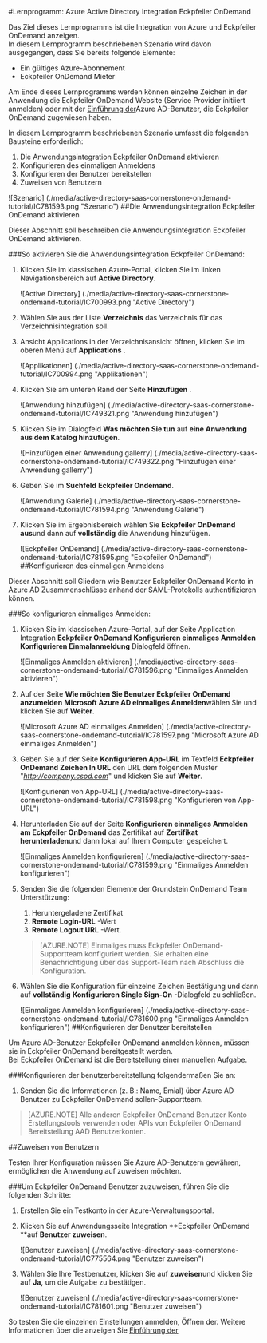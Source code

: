 <properties 
    pageTitle="Lernprogramm: Azure Active Directory Integration Eckpfeiler OnDemand | Microsoft Azure" 
    description="Erfahren Sie, wie mit Eckpfeiler OnDemand Azure Active Directory-auf automatisierte Bereitstellung und mehr!" 
    services="active-directory" 
    authors="jeevansd"  
    documentationCenter="na" 
    manager="femila"/>
<tags 
    ms.service="active-directory" 
    ms.devlang="na" 
    ms.topic="article" 
    ms.tgt_pltfrm="na" 
    ms.workload="identity" 
    ms.date="09/29/2016" 
    ms.author="jeedes" />

#<a name="tutorial-azure-active-directory-integration-with-cornerstone-ondemand"></a>Lernprogramm: Azure Active Directory Integration Eckpfeiler OnDemand

Das Ziel dieses Lernprogramms ist die Integration von Azure und Eckpfeiler OnDemand anzeigen.  
In diesem Lernprogramm beschriebenen Szenario wird davon ausgegangen, dass Sie bereits folgende Elemente:

-   Ein gültiges Azure-Abonnement
-   Eckpfeiler OnDemand Mieter

Am Ende dieses Lernprogramms werden können einzelne Zeichen in der Anwendung die Eckpfeiler OnDemand Website (Service Provider initiiert anmelden) oder mit der [Einführung der](active-directory-saas-access-panel-introduction.md)Azure AD-Benutzer, die Eckpfeiler OnDemand zugewiesen haben.

In diesem Lernprogramm beschriebenen Szenario umfasst die folgenden Bausteine erforderlich:

1.  Die Anwendungsintegration Eckpfeiler OnDemand aktivieren
2.  Konfigurieren des einmaligen Anmeldens
3.  Konfigurieren der Benutzer bereitstellen
4.  Zuweisen von Benutzern

![Szenario] (./media/active-directory-saas-cornerstone-ondemand-tutorial/IC781593.png "Szenario")
##<a name="enabling-the-application-integration-for-cornerstone-ondemand"></a>Die Anwendungsintegration Eckpfeiler OnDemand aktivieren

Dieser Abschnitt soll beschreiben die Anwendungsintegration Eckpfeiler OnDemand aktivieren.

###<a name="to-enable-the-application-integration-for-cornerstone-ondemand-perform-the-following-steps"></a>So aktivieren Sie die Anwendungsintegration Eckpfeiler OnDemand:

1.  Klicken Sie im klassischen Azure-Portal, klicken Sie im linken Navigationsbereich auf **Active Directory**.

    ![Active Directory] (./media/active-directory-saas-cornerstone-ondemand-tutorial/IC700993.png "Active Directory")

2.  Wählen Sie aus der Liste **Verzeichnis** das Verzeichnis für das Verzeichnisintegration soll.

3.  Ansicht Applications in der Verzeichnisansicht öffnen, klicken Sie im oberen Menü auf **Applications** .

    ![Applikationen] (./media/active-directory-saas-cornerstone-ondemand-tutorial/IC700994.png "Applikationen")

4.  Klicken Sie am unteren Rand der Seite **Hinzufügen** .

    ![Anwendung hinzufügen] (./media/active-directory-saas-cornerstone-ondemand-tutorial/IC749321.png "Anwendung hinzufügen")

5.  Klicken Sie im Dialogfeld **Was möchten Sie tun** auf **eine Anwendung aus dem Katalog hinzufügen**.

    ![Hinzufügen einer Anwendung gallerry] (./media/active-directory-saas-cornerstone-ondemand-tutorial/IC749322.png "Hinzufügen einer Anwendung gallerry")

6.  Geben Sie im **Suchfeld** **Eckpfeiler Ondemand**.

    ![Anwendung Galerie] (./media/active-directory-saas-cornerstone-ondemand-tutorial/IC781594.png "Anwendung Galerie")

7.  Klicken Sie im Ergebnisbereich wählen Sie **Eckpfeiler OnDemand aus**und dann auf **vollständig** die Anwendung hinzufügen.

    ![Eckpfeiler OnDemand] (./media/active-directory-saas-cornerstone-ondemand-tutorial/IC781595.png "Eckpfeiler OnDemand")
##<a name="configuring-single-sign-on"></a>Konfigurieren des einmaligen Anmeldens

Dieser Abschnitt soll Gliedern wie Benutzer Eckpfeiler OnDemand Konto in Azure AD Zusammenschlüsse anhand der SAML-Protokolls authentifizieren können.

###<a name="to-configure-single-sign-on-perform-the-following-steps"></a>So konfigurieren einmaliges Anmelden:

1.  Klicken Sie im klassischen Azure-Portal, auf der Seite Application Integration **Eckpfeiler OnDemand** **Konfigurieren einmaliges Anmelden** **Konfigurieren Einmalanmeldung** Dialogfeld öffnen.

    ![Einmaliges Anmelden aktivieren] (./media/active-directory-saas-cornerstone-ondemand-tutorial/IC781596.png "Einmaliges Anmelden aktivieren")

2.  Auf der Seite **Wie möchten Sie Benutzer Eckpfeiler OnDemand anzumelden** **Microsoft Azure AD einmaliges Anmelden**wählen Sie und klicken Sie auf **Weiter**.

    ![Microsoft Azure AD einmaliges Anmelden] (./media/active-directory-saas-cornerstone-ondemand-tutorial/IC781597.png "Microsoft Azure AD einmaliges Anmelden")

3.  Geben Sie auf der Seite **Konfigurieren App-URL** im Textfeld **Eckpfeiler OnDemand Zeichen In URL** den URL dem folgenden Muster "*http://company.csod.com*" und klicken Sie auf **Weiter**.

    ![Konfigurieren von App-URL] (./media/active-directory-saas-cornerstone-ondemand-tutorial/IC781598.png "Konfigurieren von App-URL")

4.  Herunterladen Sie auf der Seite **Konfigurieren einmaliges Anmelden am Eckpfeiler OnDemand** das Zertifikat auf **Zertifikat herunterladen**und dann lokal auf Ihrem Computer gespeichert.

    ![Einmaliges Anmelden konfigurieren] (./media/active-directory-saas-cornerstone-ondemand-tutorial/IC781599.png "Einmaliges Anmelden konfigurieren")

5.  Senden Sie die folgenden Elemente der Grundstein OnDemand Team Unterstützung:

    1.  Heruntergeladene Zertifikat
    2.  **Remote Login-URL** -Wert
    3.  **Remote Logout URL** -Wert.

    >[AZURE.NOTE] Einmaliges muss Eckpfeiler OnDemand-Supportteam konfiguriert werden.
Sie erhalten eine Benachrichtigung über das Support-Team nach Abschluss die Konfiguration.

6.  Wählen Sie die Konfiguration für einzelne Zeichen Bestätigung und dann auf **vollständig** **Konfigurieren Single Sign-On** -Dialogfeld zu schließen.

    ![Einmaliges Anmelden konfigurieren] (./media/active-directory-saas-cornerstone-ondemand-tutorial/IC781600.png "Einmaliges Anmelden konfigurieren")
##<a name="configuring-user-provisioning"></a>Konfigurieren der Benutzer bereitstellen

Um Azure AD-Benutzer Eckpfeiler OnDemand anmelden können, müssen sie in Eckpfeiler OnDemand bereitgestellt werden.  
Bei Eckpfeiler OnDemand ist die Bereitstellung einer manuellen Aufgabe.

###<a name="to-configure-user-provisioning-perform-the-following-steps"></a>Konfigurieren der benutzerbereitstellung folgendermaßen Sie an:

1.  Senden Sie die Informationen (z. B.: Name, Emial) über Azure AD Benutzer zu Eckpfeiler OnDemand sollen-Supportteam.

>[AZURE.NOTE] Alle anderen Eckpfeiler OnDemand Benutzer Konto Erstellungstools verwenden oder APIs von Eckpfeiler OnDemand Bereitstellung AAD Benutzerkonten.

##<a name="assigning-users"></a>Zuweisen von Benutzern

Testen Ihrer Konfiguration müssen Sie Azure AD-Benutzern gewähren, ermöglichen die Anwendung auf zuweisen möchten.

###<a name="to-assign-users-to-cornerstone-ondemand-perform-the-following-steps"></a>Um Eckpfeiler OnDemand Benutzer zuzuweisen, führen Sie die folgenden Schritte:

1.  Erstellen Sie ein Testkonto in der Azure-Verwaltungsportal.

2.  Klicken Sie auf Anwendungsseite Integration **Eckpfeiler OnDemand **auf **Benutzer zuweisen**.

    ![Benutzer zuweisen] (./media/active-directory-saas-cornerstone-ondemand-tutorial/IC775564.png "Benutzer zuweisen")

3.  Wählen Sie Ihre Testbenutzer, klicken Sie auf **zuweisen**und klicken Sie auf **Ja,** um die Aufgabe zu bestätigen.

    ![Benutzer zuweisen] (./media/active-directory-saas-cornerstone-ondemand-tutorial/IC781601.png "Benutzer zuweisen")

So testen Sie die einzelnen Einstellungen anmelden, Öffnen der. Weitere Informationen über die anzeigen Sie [Einführung der](active-directory-saas-access-panel-introduction.md)
